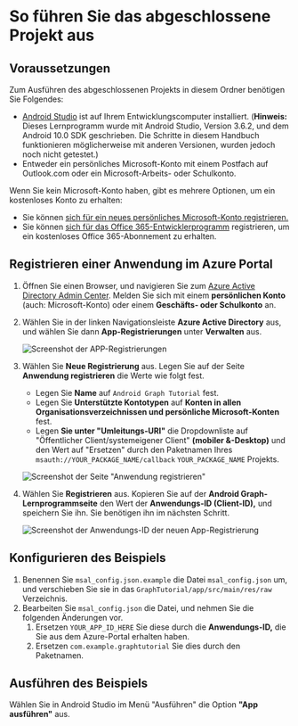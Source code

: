 # <a name="how-to-run-the-completed-project"></a>So führen Sie das abgeschlossene Projekt aus

## <a name="prerequisites"></a>Voraussetzungen

Zum Ausführen des abgeschlossenen Projekts in diesem Ordner benötigen Sie Folgendes:

- [Android Studio](https://developer.android.com/studio/) ist auf Ihrem Entwicklungscomputer installiert. (**Hinweis:** Dieses Lernprogramm wurde mit Android Studio, Version 3.6.2, und dem Android 10.0 SDK geschrieben. Die Schritte in diesem Handbuch funktionieren möglicherweise mit anderen Versionen, wurden jedoch noch nicht getestet.)
- Entweder ein persönliches Microsoft-Konto mit einem Postfach auf Outlook.com oder ein Microsoft-Arbeits- oder Schulkonto.

Wenn Sie kein Microsoft-Konto haben, gibt es mehrere Optionen, um ein kostenloses Konto zu erhalten:

- Sie können [sich für ein neues persönliches Microsoft-Konto registrieren.](https://signup.live.com/signup?wa=wsignin1.0&rpsnv=12&ct=1454618383&rver=6.4.6456.0&wp=MBI_SSL_SHARED&wreply=https://mail.live.com/default.aspx&id=64855&cbcxt=mai&bk=1454618383&uiflavor=web&uaid=b213a65b4fdc484382b6622b3ecaa547&mkt=E-US&lc=1033&lic=1)
- Sie können [sich für das Office 365-Entwicklerprogramm](https://developer.microsoft.com/office/dev-program) registrieren, um ein kostenloses Office 365-Abonnement zu erhalten.

## <a name="register-an-application-with-the-azure-portal"></a>Registrieren einer Anwendung im Azure Portal

1. Öffnen Sie einen Browser, und navigieren Sie zum [Azure Active Directory Admin Center](https://aad.portal.azure.com). Melden Sie sich mit einem **persönlichen Konto** (auch: Microsoft-Konto) oder einem **Geschäfts- oder Schulkonto** an.

1. Wählen Sie in der linken Navigationsleiste **Azure Active Directory** aus, und wählen Sie dann **App-Registrierungen** unter **Verwalten** aus.

    ![Screenshot der APP-Registrierungen ](../../tutorial/images/aad-portal-app-registrations.png)

1. Wählen Sie **Neue Registrierung** aus. Legen Sie auf der Seite **Anwendung registrieren** die Werte wie folgt fest.

    - Legen Sie **Name** auf `Android Graph Tutorial` fest.
    - Legen Sie **Unterstützte Kontotypen** auf **Konten in allen Organisationsverzeichnissen und persönliche Microsoft-Konten** fest.
    - Legen **Sie unter "Umleitungs-URI"** die Dropdownliste auf "Öffentlicher Client/systemeigener Client" **(mobiler &-Desktop)** und den Wert auf "Ersetzen" durch den Paketnamen Ihres `msauth://YOUR_PACKAGE_NAME/callback` `YOUR_PACKAGE_NAME` Projekts.

    ![Screenshot der Seite "Anwendung registrieren"](../../tutorial/images/aad-register-an-app.png)

1. Wählen Sie **Registrieren** aus. Kopieren Sie auf der **Android Graph-Lernprogrammseite** den Wert der **Anwendungs-ID (Client-ID),** und speichern Sie ihn. Sie benötigen ihn im nächsten Schritt.

    ![Screenshot der Anwendungs-ID der neuen App-Registrierung](../../tutorial/images/aad-application-id.png)

## <a name="configure-the-sample"></a>Konfigurieren des Beispiels

1. Benennen Sie `msal_config.json.example` die Datei `msal_config.json` um, und verschieben Sie sie in das `GraphTutorial/app/src/main/res/raw` Verzeichnis.
1. Bearbeiten Sie `msal_config.json` die Datei, und nehmen Sie die folgenden Änderungen vor.
    1. Ersetzen `YOUR_APP_ID_HERE` Sie diese durch die **Anwendungs-ID,** die Sie aus dem Azure-Portal erhalten haben.
    1. Ersetzen `com.example.graphtutorial` Sie dies durch den Paketnamen.

## <a name="run-the-sample"></a>Ausführen des Beispiels

Wählen Sie in Android Studio im Menü "Ausführen" die Option **"App** **ausführen"** aus.
